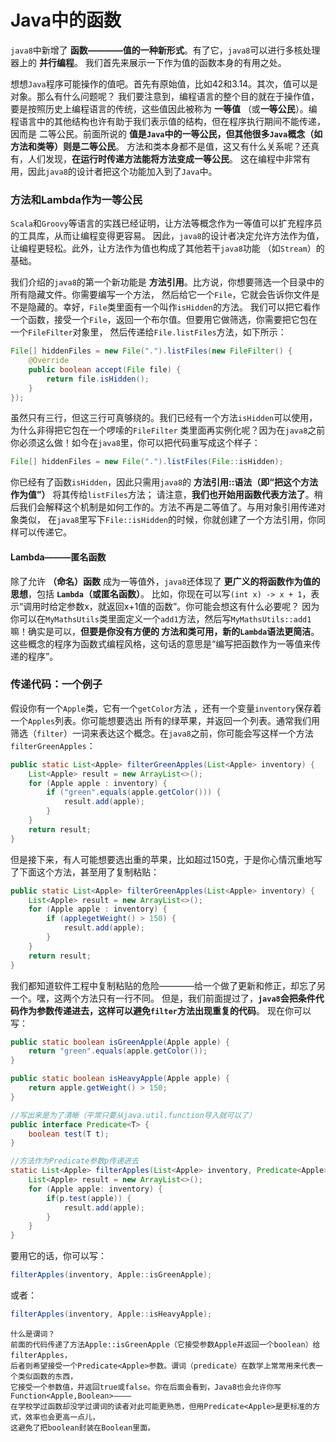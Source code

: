 Java中的函数
================================================================
`java8`中新增了 **函数————值的一种新形式**。有了它，`java8`可以进行多核处理器上的 **并行编程**。
我们首先来展示一下作为值的函数本身的有用之处。

想想`Java`程序可能操作的值吧。首先有原始值，比如42和3.14。其次，值可以是对象。那么有什么问题呢？
我们要注意到，编程语言的整个目的就在于操作值，要是按照历史上编程语言的传统，这些值因此被称为 **一等值**
（或**一等公民**）。编程语言中的其他结构也许有助于我们表示值的结构，但在程序执行期间不能传递，因而是
二等公民。前面所说的 **值是`Java`中的一等公民，但其他很多`Java`概念（如方法和类等）则是二等公民**。
方法和类本身都不是值，这又有什么关系呢？还真有，人们发现，**在运行时传递方法能将方法变成一等公民**。
这在编程中非常有用，因此`java8`的设计者把这个功能加入到了`Java`中。

### 方法和Lambda作为一等公民
`Scala`和`Groovy`等语言的实践已经证明，让方法等概念作为一等值可以扩充程序员的工具库，从而让编程变得更容易。
因此，`java8`的设计者决定允许方法作为值，让编程更轻松。此外，让方法作为值也构成了其他若干`java8`功能
（如`Stream`）的基础。

我们介绍的`java8`的第一个新功能是 **方法引用**。比方说，你想要筛选一个目录中的所有隐藏文件。你需要编写一个方法，
然后给它一个`File`，它就会告诉你文件是不是隐藏的。幸好，`File`类里面有一个叫作`isHidden`的方法。
我们可以把它看作一个函数，接受一个`File`，返回一个布尔值。但要用它做筛选，你需要把它包在一个`FileFilter`对象里，
然后传递给`File.listFiles`方法，如下所示：
```java
File[] hiddenFiles = new File(".").listFiles(new FileFilter() {
    @Override
    public boolean accept(File file) {
        return file.isHidden();
    }
});
```
虽然只有三行，但这三行可真够绕的。我们已经有一个方法`isHidden`可以使用，为什么非得把它包在一个啰嗦的`FileFilter`
类里面再实例化呢？因为在`java8`之前你必须这么做！如今在`java8`里，你可以把代码重写成这个样子：
```java
File[] hiddenFiles = new File(".").listFiles(File::isHidden);
```
你已经有了函数`isHidden`，因此只需用`java8`的 **方法引用::语法（即“把这个方法作为值”）** 将其传给`listFiles`方法；
请注意，**我们也开始用函数代表方法了**。稍后我们会解释这个机制是如何工作的。方法不再是二等值了。与用对象引用传递对象类似，
在`java8`里写下`File::isHidden`的时候，你就创建了一个方法引用，你同样可以传递它。

#### Lambda———匿名函数
除了允许 **（命名）函数** 成为一等值外，`java8`还体现了 **更广义的将函数作为值的思想**，包括 **`Lambda`（或匿名函数）**。
比如，你现在可以写`(int x) -> x + 1`，表示“调用时给定参数x，就返回x+1值的函数”。你可能会想这有什么必要呢？
因为你可以在`MyMathsUtils`类里面定义一个`add1`方法，然后写`MyMathsUtils::add1`嘛！确实是可以，**但要是你没有方便的
方法和类可用，新的`Lambda`语法更简洁**。这些概念的程序为函数式编程风格，这句话的意思是“编写把函数作为一等值来传递的程序”。

### 传递代码：一个例子
假设你有一个`Apple`类，它有一个`getColor`方法 ，还有一个变量`inventory`保存着一个`Apples`列表。你可能想要选出
所有的绿苹果，并返回一个列表。通常我们用筛选（`filter`）一词来表达这个概念。在`java8`之前，你可能会写这样一个方法
`filterGreenApples`：
```java
public static List<Apple> filterGreenApples(List<Apple> inventory) {
    List<Apple> result = new ArrayList<>();
    for (Apple apple : inventory) {
        if ("green".equals(apple.getColor())) {
            result.add(apple);
        }
    }
    return result;
}
```
但是接下来，有人可能想要选出重的苹果，比如超过150克，于是你心情沉重地写了下面这个方法，甚至用了复制粘贴：
```java
public static List<Apple> filterGreenApples(List<Apple> inventory) {
    List<Apple> result = new ArrayList<>();
    for (Apple apple : inventory) {
        if (applegetWeight() > 150) {
            result.add(apple);
        }
    }
    return result;
}
```
我们都知道软件工程中复制粘贴的危险————给一个做了更新和修正，却忘了另一个。嘿，这两个方法只有一行不同。
但是，我们前面提过了，**`java8`会把条件代码作为参数传递进去，这样可以避免`filter`方法出现重复的代码**。
现在你可以写：
```java
public static boolean isGreenApple(Apple apple) {
    return "green".equals(apple.getColor());
}

public static boolean isHeavyApple(Apple apple) {
    return apple.getWeight() > 150;
}

//写出来是为了清晰（平常只要从java.util.function导入就可以了）
public interface Predicate<T> {
    boolean test(T t);
}

//方法作为Predicate参数p传递进去
static List<Apple> filterApples(List<Apple> inventory, Predicate<Apple> p) {
    List<Apple> result = new ArrayList<>();
    for (Apple apple: inventory) {
        if(p.test(apple)) {
            result.add(apple);
        }
    }
}
```
要用它的话，你可以写：
```java
filterApples(inventory, Apple::isGreenApple);
```
或者：
```java
filterApples(inventory, Apple::isHeavyApple);
```
```
什么是谓词？
前面的代码传递了方法Apple::isGreenApple（它接受参数Apple并返回一个boolean）给filterApples，
后者则希望接受一个Predicate<Apple>参数。谓词（predicate）在数学上常常用来代表一个类似函数的东西，
它接受一个参数值，并返回true或false。你在后面会看到，Java8也会允许你写Function<Apple,Boolean>————
在学校学过函数却没学过谓词的读者对此可能更熟悉，但用Predicate<Apple>是更标准的方式，效率也会更高一点儿，
这避免了把boolean封装在Boolean里面。
```